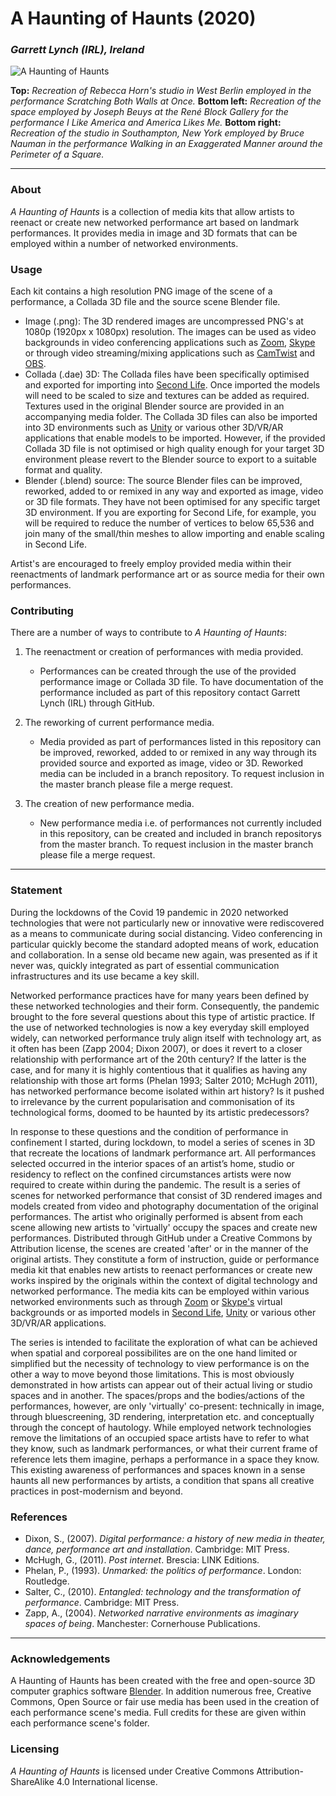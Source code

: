 # A Haunting of Haunts (2020)
### *Garrett Lynch (IRL), Ireland*

![A Haunting of Haunts](https://user-images.githubusercontent.com/8354239/90631870-19185c80-e241-11ea-8c30-a4d15eae8424.png)

**Top:** *Recreation of Rebecca Horn's studio in West Berlin employed in the performance Scratching Both Walls at Once.* **Bottom left:** *Recreation of the space employed by Joseph Beuys at the René Block Gallery for the performance I Like America and America Likes Me.* **Bottom right:** *Recreation of the studio in Southampton, New York employed by Bruce Nauman in the performance Walking in an Exaggerated Manner around the Perimeter of a Square.*

---

### About

*A Haunting of Haunts* is a collection of media kits that allow artists to reenact or create new networked performance art based on landmark performances. It provides media in image and 3D formats that can be employed within a number of networked environments.

### Usage

Each kit contains a high resolution PNG image of the scene of a performance, a Collada 3D file and the source scene Blender file.

*	Image (.png): The 3D rendered images are uncompressed PNG's at 1080p (1920px x 1080px) resolution. The images can be used as video backgrounds in video conferencing applications such as [Zoom](https://zoom.us/), [Skype](https://www.skype.com/) or through video streaming/mixing applications such as [CamTwist](http://camtwiststudio.com/) and [OBS](https://obsproject.com/).
*	Collada (.dae) 3D: The Collada files have been specifically optimised and exported for importing into [Second Life](https://secondlife.com/). Once imported the models will need to be scaled to size and textures can be added as required. Textures used in the original Blender source are provided in an accompanying media folder. The Collada 3D files can also be imported into 3D environments such as [Unity](https://unity.com/) or various other 3D/VR/AR applications that enable models to be imported. However, if the provided Collada 3D file is not optimised or high quality enough for your target 3D environment please revert to the Blender source to export to a suitable format and quality.
*	Blender (.blend) source: The source Blender files can be improved, reworked, added to or remixed in any way and exported as image, video or 3D file formats. They have not been optimised for any specific target 3D environment. If you are exporting for Second Life, for example, you will be required to reduce the number of vertices to below 65,536 and join many of the small/thin meshes to allow importing and enable scaling in Second Life.

Artist's are encouraged to freely employ provided media within their reenactments of landmark performance art or as source media for their own performances. 

### Contributing

There are a number of ways to contribute to *A Haunting of Haunts*:

1. The reenactment or creation of performances with media provided.
	*	Performances can be created through the use of the provided performance image or Collada 3D file. To have documentation of the performance included as part of this repository contact Garrett Lynch (IRL) through GitHub.

2. The reworking of current performance media.
	*	Media provided as part of performances listed in this repository can be improved, reworked, added to or remixed in any way through its provided source and exported as image, video or 3D. Reworked media can be included in a branch repository. To request inclusion in the master branch please file a merge request.

3. The creation of new performance media.
	*	New performance media i.e. of performances not currently included in this repository, can be created and included in branch repositorys from the master branch. To request inclusion in the master branch please file a merge request.

---

### Statement

During the lockdowns of the Covid 19 pandemic in 2020 networked technologies that were not particularly new or innovative were rediscovered as a means to communicate during social distancing. Video conferencing in particular quickly become the standard adopted means of work, education and collaboration. In a sense old became new again, was presented as if it never was, quickly integrated as part of essential communication infrastructures and its use became a key skill.

Networked performance practices have for many years been defined by these networked technologies and their form. Consequently, the pandemic brought to the fore several questions about this type of artistic practice. If the use of networked technologies is now a key everyday skill employed widely, can networked performance truly align itself with technology art, as it often has been (Zapp 2004; Dixon 2007), or does it revert to a closer relationship with performance art of the 20th century? If the latter is the case, and for many it is highly contentious that it qualifies as having any relationship with those art forms (Phelan 1993; Salter 2010; McHugh 2011), has networked performance become isolated within art history? Is it pushed to irrelevance by the current popularisation and commonisation of its technological forms, doomed to be haunted by its artistic predecessors?

In response to these questions and the condition of performance in confinement I started, during lockdown, to model a series of scenes in 3D that recreate the locations of landmark performance art. All performances selected occurred in the interior spaces of an artist’s home, studio or residency to reflect on the confined circumstances artists were now required to create within during the pandemic. The result is a series of scenes for networked performance that consist of 3D rendered images and models created from video and photography documentation of the original performances. The artist who originally performed is absent from each scene allowing new artists to 'virtually' occupy the spaces and create new performances. Distributed through GitHub under a Creative Commons by Attribution license, the scenes are created 'after' or in the manner of the original artists. They constitute a form of instruction, guide or performance media kit that enables new artists to reenact performances or create new works inspired by the originals within the context of digital technology and networked performance. The media kits can be employed within various networked environments such as through [Zoom](https://zoom.us/) or [Skype's](https://www.skype.com/) virtual backgrounds or as imported models in [Second Life](https://secondlife.com/), [Unity](https://unity.com/) or various other 3D/VR/AR applications.

The series is intended to facilitate the exploration of what can be achieved when spatial and corporeal possibilites are on the one hand limited or simplified but the necessity of technology to view performance is on the other a way to move beyond those limitations. This is most obviously demonstrated in how artists can appear out of their actual living or studio spaces and in another. The spaces/props and the bodies/actions of the performances, however, are only 'virtually' co-present: technically in image, through bluescreening, 3D rendering, interpretation etc. and conceptually through the concept of hautology. While employed network technologies remove the limitations of an occupied space artists have to refer to what they know, such as landmark performances, or what their current frame of reference lets them imagine, perhaps a performance in a space they know. This existing awareness of performances and spaces known in a sense haunts all new performances by artists, a condition that spans all creative practices in post-modernism and beyond.

### References

*	Dixon, S., (2007). *Digital performance: a history of new media in theater, dance, performance art and installation*. Cambridge: MIT Press.
*	McHugh, G., (2011). *Post internet*. Brescia: LINK Editions.
*	Phelan, P., (1993). *Unmarked: the politics of performance*. London: Routledge.
*	Salter, C., (2010). *Entangled: technology and the transformation of performance*. Cambridge: MIT Press.
*	Zapp, A., (2004). *Networked narrative environments as imaginary spaces of being*. Manchester: Cornerhouse Publications.

---

### Acknowledgements

A Haunting of Haunts has been created with the free and open-source 3D computer graphics software [Blender](https://www.blender.org/). In addition numerous free, Creative Commons, Open Source or fair use media has been used in the creation of each performance scene's media. Full credits for these are given within each performance scene's folder.

### Licensing

*A Haunting of Haunts* is licensed under Creative Commons Attribution-ShareAlike 4.0 International license.